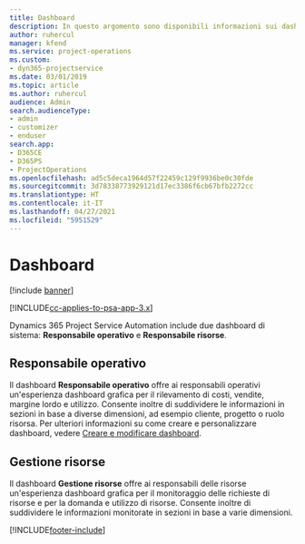 ```yaml
---
title: Dashboard
description: In questo argomento sono disponibili informazioni sui dashboard di report inclusi in Dynamics 365 Project Service Automation.
author: ruhercul
manager: kfend
ms.service: project-operations
ms.custom:
- dyn365-projectservice
ms.date: 03/01/2019
ms.topic: article
ms.author: ruhercul
audience: Admin
search.audienceType:
- admin
- customizer
- enduser
search.app:
- D365CE
- D365PS
- ProjectOperations
ms.openlocfilehash: ad5c5deca1964d57f22459c129f9936be0c30fde
ms.sourcegitcommit: 3d78338773929121d17ec3386f6cb67bfb2272cc
ms.translationtype: HT
ms.contentlocale: it-IT
ms.lasthandoff: 04/27/2021
ms.locfileid: "5951529"
---
```

# <a name="dashboards"></a>Dashboard

[!include [banner](../includes/psa-now-project-operations.md)]

[!INCLUDE[cc-applies-to-psa-app-3.x](../includes/cc-applies-to-psa-app-3x.md)]

Dynamics 365 Project Service Automation include due dashboard di sistema: **Responsabile operativo** e **Responsabile risorse**.

## <a name="practice-manager"></a>Responsabile operativo 

Il dashboard **Responsabile operativo** offre ai responsabili operativi un'esperienza dashboard grafica per il rilevamento di costi, vendite, margine lordo e utilizzo. Consente inoltre di suddividere le informazioni in sezioni in base a diverse dimensioni, ad esempio cliente, progetto o ruolo risorsa. Per ulteriori informazioni su come creare e personalizzare dashboard, vedere [Creare e modificare dashboard](/dynamics365/customerengagement/on-premises/customize/create-edit-dashboards).

## <a name="resource-manager"></a>Gestione risorse 

Il dashboard **Gestione risorse** offre ai responsabili delle risorse un'esperienza dashboard grafica per il monitoraggio delle richieste di risorse e per la domanda e utilizzo di risorse. Consente inoltre di suddividere le informazioni monitorate in sezioni in base a varie dimensioni.


[!INCLUDE[footer-include](../includes/footer-banner.md)]